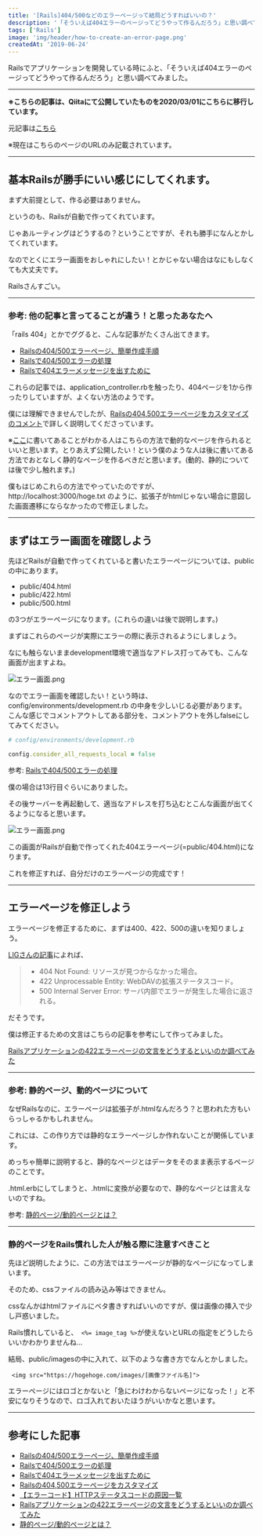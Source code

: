```yaml
---
title: '[Rails]404/500などのエラーページって結局どうすればいいの？'
description: '「そういえば404エラーのページってどうやって作るんだろう」と思い調べてみました'
tags: ['Rails']
image: 'img/header/how-to-create-an-error-page.png'
createdAt: '2019-06-24'
---
```


Railsでアプリケーションを開発している時にふと、「そういえば404エラーのページってどうやって作るんだろう」と思い調べてみました。

---------

**※こちらの記事は、Qiitaにて公開していたものを2020/03/01にこちらに移行しています。**

元記事は[こちら](https://qiita.com/dach1_ken/items/6bbdfdd56ef84e3b2233)

※現在はこちらのページのURLのみ記載されています。

-------

## 基本Railsが勝手にいい感じにしてくれます。

まず大前提として、作る必要はありません。

というのも、Railsが自動で作ってくれています。

じゃあルーティングはどうするの？ということですが、それも勝手になんとかしてくれています。

なのでとくにエラー画面をおしゃれにしたい！とかじゃない場合はなにもしなくても大丈夫です。

Railsさんすごい。

--------

### 参考: 他の記事と言ってることが違う！と思ったあなたへ

「rails 404」とかでググると、こんな記事がたくさん出てきます。

- [Railsの404/500エラーページ、簡単作成手順](http://morizyun.github.io/blog/custom-error-404-500-page/)
- [Railsで404/500エラーの処理](http://qiita.com/blueinkinc/items/fb1ea251197003deec12)
- [Railsで404エラーメッセージを出すために](http://qiita.com/suzuki_koya/items/b2a7039b08917e2171df)

これらの記事では、application_controller.rbを触ったり、404ページを1から作ったりしていますが、よくない方法のようです。

僕には理解できませんでしたが、[Railsの404,500エラーページをカスタマイズのコメント](http://qiita.com/mr-myself/items/c2f4fb2e5dcee6a336f3#comment-23298b703d75b7d27487)で詳しく説明してくださっています。

※[ここ](http://qiita.com/mr-myself/items/c2f4fb2e5dcee6a336f3#comment-23298b703d75b7d27487)に書いてあることがわかる人はこちらの方法で動的なページを作られるといいと思います。とりあえず公開したい！という僕のような人は後に書いてある方法でおとなしく静的なページを作るべきだと思います。(動的、静的については後で少し触れます。)

僕もはじめこれらの方法でやっていたのですが、http://localhost:3000/hoge.txt のように、拡張子がhtmlじゃない場合に意図した画面遷移にならなかったので修正しました。

-----------

## まずはエラー画面を確認しよう

先ほどRailsが自動で作ってくれていると書いたエラーページについては、publicの中にあります。

- public/404.html
- public/422.html
- public/500.html

の3つがエラーページになります。(これらの違いは後で説明します。)

まずはこれらのページが実際にエラーの際に表示されるようにしましょう。

なにも触らないままdevelopment環境で適当なアドレス打ってみても、こんな画面が出ますよね。

![エラー画面.png](./img/1.png)

なのでエラー画面を確認したい！という時は、config/environments/development.rb の中身を少しいじる必要があります。
こんな感じでコメントアウトしてある部分を、コメントアウトを外しfalseにしてみてください。

```ruby
# config/environments/development.rb

config.consider_all_requests_local = false
```

参考: [Railsで404/500エラーの処理](http://qiita.com/blueinkinc/items/fb1ea251197003deec12)

僕の場合は13行目ぐらいにありました。

その後サーバーを再起動して、適当なアドレスを打ち込むとこんな画面が出てくるようになると思います。

![エラー画面.png](./img/2.png)

この画面がRailsが自動で作ってくれた404エラーページ(=public/404.html)になります。

これを修正すれば、自分だけのエラーページの完成です！

-----------

## エラーページを修正しよう

エラーページを修正するために、まずは400、422、500の違いを知りましょう。

[LIGさんの記事](https://liginc.co.jp/web/programming/164003)によれば、

> - 404 Not Found: リソースが見つからなかった場合。
> - 422 Unprocessable Entity: WebDAVの拡張ステータスコード。
> - 500 Internal Server Error: サーバ内部でエラーが発生した場合に返される。

だそうです。

僕は修正するための文言はこちらの記事を参考にして作ってみました。

[Railsアプリケーションの422エラーページの文言をどうするといいのか調べてみた](http://qiita.com/icb54615/items/d6a1b504c4d1a5288d73)

-----------

### 参考: 静的ページ、動的ページについて

なぜRailsなのに、エラーページは拡張子が.htmlなんだろう？と思われた方もいらっしゃるかもしれません。

これには、この作り方では静的なエラーページしか作れないことが関係しています。

めっちゃ簡単に説明すると、静的なページとはデータをそのまま表示するページのことです。

.html.erbにしてしまうと、.htmlに変換が必要なので、静的なページとは言えないのですね。

参考: [静的ページ/動的ページとは？](http://htmlspecial.net/2008/03/17/aaaaeawebyuy/)

-----------

### 静的ページをRails慣れした人が触る際に注意すべきこと

先ほど説明したように、この方法ではエラーページが静的なページになってしまいます。

そのため、cssファイルの読み込み等はできません。

cssなんかはhtmlファイルにベタ書きすればいいのですが、僕は画像の挿入で少し戸惑いました。

Rails慣れしていると、` <%= image_tag %>`が使えないとURLの指定をどうしたらいいかわかりませんね…

結局、public/imagesの中に入れて、以下のような書き方でなんとかしました。

` <img src="https://hogehoge.com/images/[画像ファイル名]">`

エラーページにはロゴとかないと「急にわけわからないページになった！」と不安になりそうなので、ロゴ入れておいたほうがいいかなと思います。

---------

## 参考にした記事

- [Railsの404/500エラーページ、簡単作成手順](http://morizyun.github.io/blog/custom-error-404-500-page/)
- [Railsで404/500エラーの処理](http://qiita.com/blueinkinc/items/fb1ea251197003deec12)
- [Railsで404エラーメッセージを出すために](http://qiita.com/suzuki_koya/items/b2a7039b08917e2171df)
- [Railsの404,500エラーページをカスタマイズ](http://qiita.com/mr-myself/items/c2f4fb2e5dcee6a336f3)
- [【エラーコード】HTTPステータスコードの原因一覧](https://liginc.co.jp/web/programming/164003)
- [Railsアプリケーションの422エラーページの文言をどうするといいのか調べてみた](http://qiita.com/icb54615/items/d6a1b504c4d1a5288d73)
- [静的ページ/動的ページとは？](http://htmlspecial.net/2008/03/17/aaaaeawebyuy/)

